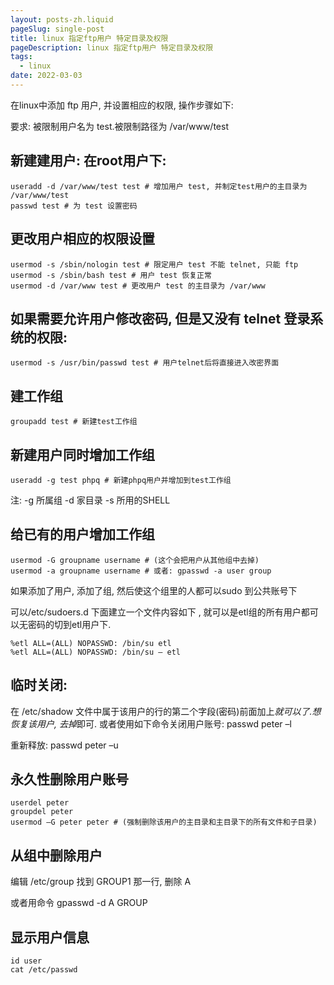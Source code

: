 ```yaml
---
layout: posts-zh.liquid
pageSlug: single-post
title: linux 指定ftp用户 特定目录及权限
pageDescription: linux 指定ftp用户 特定目录及权限
tags: 
  - linux
date: 2022-03-03
---
```


在linux中添加 ftp 用户, 并设置相应的权限, 操作步骤如下: 

要求: 被限制用户名为 test.被限制路径为 /var/www/test

## 新建建用户: 在root用户下: 
```shell
useradd -d /var/www/test test # 增加用户 test, 并制定test用户的主目录为 /var/www/test
passwd test # 为 test 设置密码
```

## 更改用户相应的权限设置
```shell
usermod -s /sbin/nologin test # 限定用户 test 不能 telnet, 只能 ftp
usermod -s /sbin/bash test # 用户 test 恢复正常
usermod -d /var/www test # 更改用户 test 的主目录为 /var/www
```

## 如果需要允许用户修改密码, 但是又没有 telnet 登录系统的权限: 
```shell
usermod -s /usr/bin/passwd test # 用户telnet后将直接进入改密界面
```

## 建工作组
```shell
groupadd test # 新建test工作组
```

## 新建用户同时增加工作组
```shell
useradd -g test phpq # 新建phpq用户并增加到test工作组
```

注: -g 所属组 -d 家目录 -s 所用的SHELL

## 给已有的用户增加工作组
```shell
usermod -G groupname username # (这个会把用户从其他组中去掉)
usermod -a groupname username # 或者: gpasswd -a user group
```

如果添加了用户, 添加了组, 然后使这个组里的人都可以sudo 到公共账号下

可以/etc/sudoers.d 下面建立一个文件内容如下 , 就可以是etl组的所有用户都可以无密码的切到etl用户下.

```shell
%etl ALL=(ALL) NOPASSWD: /bin/su etl
%etl ALL=(ALL) NOPASSWD: /bin/su – etl
```

## 临时关闭: 
在 /etc/shadow 文件中属于该用户的行的第二个字段(密码)前面加上*就可以了.想恢复该用户, 去掉*即可.
或者使用如下命令关闭用户账号: passwd peter –l

重新释放: passwd peter –u

## 永久性删除用户账号
```shell
userdel peter
groupdel peter
usermod –G peter peter # (强制删除该用户的主目录和主目录下的所有文件和子目录)
```

## 从组中删除用户
编辑 /etc/group 找到 GROUP1 那一行, 删除 A

或者用命令 gpasswd -d A GROUP

## 显示用户信息
```shell
id user
cat /etc/passwd
```